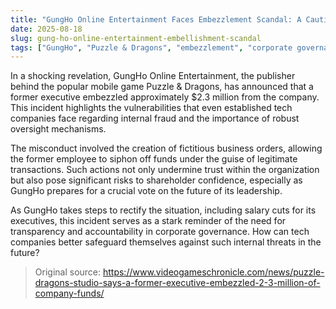 ```yaml
---
title: "GungHo Online Entertainment Faces Embezzlement Scandal: A Cautionary Tale for Tech Companies"
date: 2025-08-18
slug: gung-ho-online-entertainment-embellishment-scandal
tags: ["GungHo", "Puzzle & Dragons", "embezzlement", "corporate governance"]
---
```


In a shocking revelation, GungHo Online Entertainment, the publisher behind the popular mobile game Puzzle & Dragons, has announced that a former executive embezzled approximately $2.3 million from the company. This incident highlights the vulnerabilities that even established tech companies face regarding internal fraud and the importance of robust oversight mechanisms.

The misconduct involved the creation of fictitious business orders, allowing the former employee to siphon off funds under the guise of legitimate transactions. Such actions not only undermine trust within the organization but also pose significant risks to shareholder confidence, especially as GungHo prepares for a crucial vote on the future of its leadership.

As GungHo takes steps to rectify the situation, including salary cuts for its executives, this incident serves as a stark reminder of the need for transparency and accountability in corporate governance. How can tech companies better safeguard themselves against such internal threats in the future?
> Original source: https://www.videogameschronicle.com/news/puzzle-dragons-studio-says-a-former-executive-embezzled-2-3-million-of-company-funds/